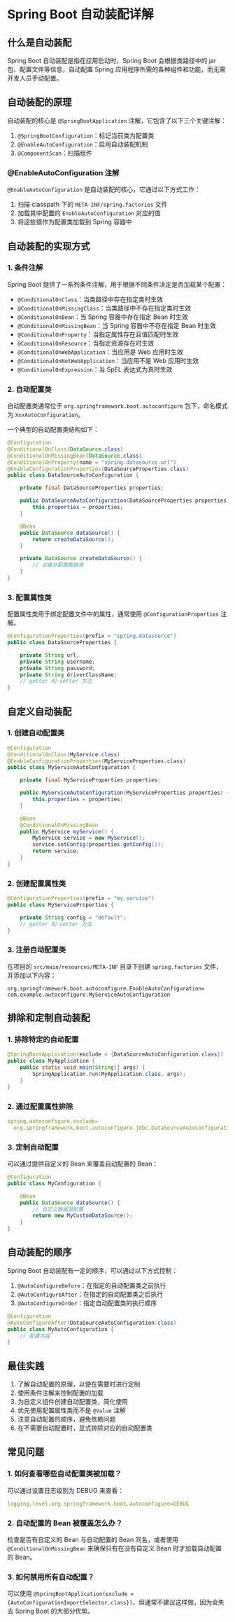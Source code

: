 # Spring Boot 自动装配详解

## 什么是自动装配

Spring Boot 自动装配是指在应用启动时，Spring Boot 会根据类路径中的 jar 包、配置文件等信息，自动配置 Spring 应用程序所需的各种组件和功能，而无需开发人员手动配置。

## 自动装配的原理

自动装配的核心是 `@SpringBootApplication` 注解，它包含了以下三个关键注解：

1. `@SpringBootConfiguration`：标记当前类为配置类
2. `@EnableAutoConfiguration`：启用自动装配机制
3. `@ComponentScan`：扫描组件

### @EnableAutoConfiguration 注解

`@EnableAutoConfiguration` 是自动装配的核心，它通过以下方式工作：

1. 扫描 classpath 下的 `META-INF/spring.factories` 文件
2. 加载其中配置的 `EnableAutoConfiguration` 对应的值
3. 将这些值作为配置类加载到 Spring 容器中

## 自动装配的实现方式

### 1. 条件注解

Spring Boot 提供了一系列条件注解，用于根据不同条件决定是否加载某个配置：

- `@ConditionalOnClass`：当类路径中存在指定类时生效
- `@ConditionalOnMissingClass`：当类路径中不存在指定类时生效
- `@ConditionalOnBean`：当 Spring 容器中存在指定 Bean 时生效
- `@ConditionalOnMissingBean`：当 Spring 容器中不存在指定 Bean 时生效
- `@ConditionalOnProperty`：当指定属性存在且值匹配时生效
- `@ConditionalOnResource`：当指定资源存在时生效
- `@ConditionalOnWebApplication`：当应用是 Web 应用时生效
- `@ConditionalOnNotWebApplication`：当应用不是 Web 应用时生效
- `@ConditionalOnExpression`：当 SpEL 表达式为真时生效

### 2. 自动配置类

自动配置类通常位于 `org.springframework.boot.autoconfigure` 包下，命名模式为 `XxxAutoConfiguration`。

一个典型的自动配置类结构如下：

```java
@Configuration
@ConditionalOnClass(DataSource.class)
@ConditionalOnMissingBean(DataSource.class)
@ConditionalOnProperty(name = "spring.datasource.url")
@EnableConfigurationProperties(DataSourceProperties.class)
public class DataSourceAutoConfiguration {

    private final DataSourceProperties properties;

    public DataSourceAutoConfiguration(DataSourceProperties properties) {
        this.properties = properties;
    }

    @Bean
    public DataSource dataSource() {
        return createDataSource();
    }

    private DataSource createDataSource() {
        // 创建并配置数据源
    }
}
```

### 3. 配置属性类

配置属性类用于绑定配置文件中的属性，通常使用 `@ConfigurationProperties` 注解。

```java
@ConfigurationProperties(prefix = "spring.datasource")
public class DataSourceProperties {

    private String url;
    private String username;
    private String password;
    private String driverClassName;
    // getter 和 setter 方法
}
```

## 自定义自动装配

### 1. 创建自动配置类

```java
@Configuration
@ConditionalOnClass(MyService.class)
@EnableConfigurationProperties(MyServiceProperties.class)
public class MyServiceAutoConfiguration {

    private final MyServiceProperties properties;

    public MyServiceAutoConfiguration(MyServiceProperties properties) {
        this.properties = properties;
    }

    @Bean
    @ConditionalOnMissingBean
    public MyService myService() {
        MyService service = new MyService();
        service.setConfig(properties.getConfig());
        return service;
    }
}
```

### 2. 创建配置属性类

```java
@ConfigurationProperties(prefix = "my.service")
public class MyServiceProperties {

    private String config = "default";
    // getter 和 setter 方法
}
```

### 3. 注册自动配置类

在项目的 `src/main/resources/META-INF` 目录下创建 `spring.factories` 文件，并添加以下内容：

```properties
org.springframework.boot.autoconfigure.EnableAutoConfiguration=
com.example.autoconfigure.MyServiceAutoConfiguration
```

## 排除和定制自动装配

### 1. 排除特定的自动配置

```java
@SpringBootApplication(exclude = {DataSourceAutoConfiguration.class})
public class MyApplication {
    public static void main(String[] args) {
        SpringApplication.run(MyApplication.class, args);
    }
}
```

### 2. 通过配置属性排除

```yaml
spring.autoconfigure.exclude=
  org.springframework.boot.autoconfigure.jdbc.DataSourceAutoConfiguration
```

### 3. 定制自动配置

可以通过提供自定义的 Bean 来覆盖自动配置的 Bean：

```java
@Configuration
public class MyConfiguration {

    @Bean
    public DataSource dataSource() {
        // 自定义数据源配置
        return new MyCustomDataSource();
    }
}
```

## 自动装配的顺序

Spring Boot 自动装配有一定的顺序，可以通过以下方式控制：

1. `@AutoConfigureBefore`：在指定的自动配置类之前执行
2. `@AutoConfigureAfter`：在指定的自动配置类之后执行
3. `@AutoConfigureOrder`：指定自动配置类的执行顺序

```java
@Configuration
@AutoConfigureAfter(DataSourceAutoConfiguration.class)
public class MyAutoConfiguration {
    // 配置内容
}
```

## 最佳实践

1. 了解自动配置的原理，以便在需要时进行定制
2. 使用条件注解来控制配置的加载
3. 为自定义组件创建自动配置类，简化使用
4. 优先使用配置属性类而不是 `@Value` 注解
5. 注意自动配置的顺序，避免依赖问题
6. 在不需要自动配置时，显式排除对应的自动配置类

## 常见问题

### 1. 如何查看哪些自动配置类被加载？

可以通过设置日志级别为 DEBUG 来查看：

```yaml
logging.level.org.springframework.boot.autoconfigure=DEBUG
```

### 2. 自动配置的 Bean 被覆盖怎么办？

检查是否有自定义的 Bean 与自动配置的 Bean 同名，或者使用 `@ConditionalOnMissingBean` 来确保只有在没有自定义 Bean 时才加载自动配置的 Bean。

### 3. 如何禁用所有自动配置？

可以使用 `@SpringBootApplication(exclude = {AutoConfigurationImportSelector.class})`，但通常不建议这样做，因为会失去 Spring Boot 的大部分优势。